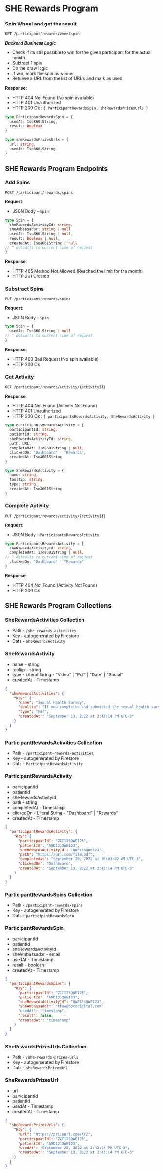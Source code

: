 # SHE Rewards Program

### Spin Wheel and get the result

`GET /participant/rewards/wheelspin`

***Backend Business Logic***
* Check if its still possible to win for the given participant for the actual month
* Subtract 1 spin
* Do the draw logic
* If win, mark the spin as winner
* Retrieve a URL from the list of URL's and mark as used

**Response**:

* HTTP 404 Not Found (No spin available)
* HTTP 401 Unauthorized
* HTTP 200 Ok : `{ ParticipantRewardsSpin, sheRewardsPrizesUrls }`

```ts
type ParticipantRewardsSpin = {
  usedAt: Iso8601String,
  result: boolean
}

type sheRewardsPrizesUrls = {
  url: string,
  usedAt: Iso8601String
}
```

## SHE Rewards Program Endpoints

### Add Spins

`POST /participant/rewards/spins`

**Request**:

* JSON Body - `Spin`

```ts
type Spin = {  
  sheRewardsActivityId: string,
  sheAmbassador: string | null
  usedAt: Iso8601String | null,
  result: boolean | null,
  createdAt: Iso8601String | null
// ^ defaults to current time of request
}
```

**Response**:

* HTTP 405 Method Not Allowed (Reached the limit for the month)
* HTTP 201 Created

### Substract Spins

`PUT /participant/rewards/spins`

**Request**:

* JSON Body - `Spin`

```ts
type Spin = {  
  usedAt: Iso8601String | null
// ^ defaults to current time of request
}
```

**Response**:

* HTTP 400 Bad Request (No spin available)
* HTTP 200 Ok 

### Get Activity

`GET /participant/rewards/activity/{activityId}`

**Response**:

* HTTP 404 Not Found (Activity Not Found)
* HTTP 401 Unauthorized
* HTTP 200 Ok : `{ participantsRewardsActivity, SheRewardsActivity }`

```ts
type ParticipantsRewardsActivity = {
  participantId: string,
  patientId: string,
  sheRewardsActivityId: string,
  path: URL,
  completedAt: Iso8601String | null,
  clickedOn: "Dashboard" | "Rewards",
  createdAt: Iso8601String
}

type SheRewardsActivity = {
  name: string,
  tooltip: string,
  type: string,
  createdAt: Iso8601String
}
```

### Complete Activity

`PUT /participant/rewards/activity/{activityId}`

**Request**:

* JSON Body - `ParticipantsRewardsActivity`

```ts
type ParticipantsRewardsActivity = {
  sheRewardsActivityId: string,
  completedAt: Iso8601String | null,
// ^ defaults to current time of request
  clickedOn: "Dashboard" | "Rewards"
}
```

**Response**:

* HTTP 404 Not Found (Activity Not Found)
* HTTP 200 Ok



## SHE Rewards Program Collections

### SheRewardsActivities Collection

* Path - `/she-rewards-activities`
* Key  - autogenerated by Firestore 
* Data - `SheRewardsActivity`
  
### SheRewardsActivity 

* name - string
* tooltip - string
* type - Literal String - "Video" | "Pdf" | "Date" | "Social"
* createdAt - Timestamp

```json
{
  "sheRewardsActivities": {
    "Key": {
      "name": "Sexual Health Survey",
      "tooltip": "If you completed and submitted the sexual health survey via the link provided to you by your PrEP provider, you have earned one spin this month!",
      "type": "Pdf",
      "createdAt": "September 13, 2022 at 2:43:14 PM UTC-3"
    }
  }
}
``` 
### ParticipantRewardsActivities Collection

* Path - `/participant-rewards-activities`
* Key  - autogenerated by Firestore 
* Data - `ParticipantRewardsActivity`

### ParticipantRewardsActivity 

* participantId
* patientId
* sheRewardsActivityId
* path - string
* completedAt - Timestamp
* clickedOn - Literal String - "Dashboard" | "Rewards"
* createdAt - Timestamp

```json
{
  "participantRewardsActivity": {
    "Key": {
      "participantId": "ZXC123QWE123",
      "patientId": "ASD123QWE123",
      "sheRewardsActivityId": "QWE123QWE123",
      "path": "https://url.com/file.pdf",
      "completedAt": "September 20, 2022 at 10:03:02 AM UTC-3",
      "clickedOn": "Dashboard",
      "createdAt": "September 13, 2022 at 2:43:14 PM UTC-3"
    }  
  }
}
```

### ParticipantRewardsSpins Collection

* Path - `/participant-rewards-spins`
* Key  - autogenerated by Firestore 
* Data - `participantRewardsSpin`

### ParticipantRewardsSpin 

* participantId
* patientId
* sheRewardsActivityId
* sheAmbassador - email
* usedAt - Timestamp
* result - boolean
* createdAt - Timestamp

```json
{
  "participantRewardsSpins": {
    "Key": {
      "participantId": "ZXC123QWE123",
      "patientId": "ASD123QWE123",
      "sheRewardsActivityId": "QWE123QWE123",
      "sheAmbassador": "thaw@bocodigital.com"
      "usedAt": "timestamp",
      "result": false,
      "createdAt": "timestamp"
    }
  }
}
```

### SheRewardsPrizesUrls Collection

* Path - `/she-rewards-prizes-urls`
* Key  - autogenerated by Firestore 
* Data - `sheRewardsPrizesUrl`

### SheRewardsPrizesUrl

* url
* participantId
* patientId
* usedAt - Timestamp
* createdAt - Timestamp

```json
{
  "sheRewardsPrizesUrls": {
    "Key": {
      "url": "https://prizeurl.com/XYZ",
      "participantId": "ZXC123QWE123",
      "patientId": "ASD123QWE123",
      "usedAt": "September 25, 2022 at 2:43:14 PM UTC-3",
      "createdAt": "September 13, 2022 at 2:43:14 PM UTC-3"
    }
  }
}
```
